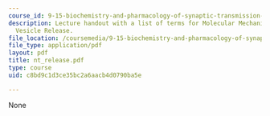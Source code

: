 ```yaml
---
course_id: 9-15-biochemistry-and-pharmacology-of-synaptic-transmission-fall-2007
description: Lecture handout with a list of terms for Molecular Mechanisms of Synaptic
  Vesicle Release.
file_location: /coursemedia/9-15-biochemistry-and-pharmacology-of-synaptic-transmission-fall-2007/c8bd9c1d3ce35bc2a6aacb4d0790ba5e_nt_release.pdf
file_type: application/pdf
layout: pdf
title: nt_release.pdf
type: course
uid: c8bd9c1d3ce35bc2a6aacb4d0790ba5e

---
```

None